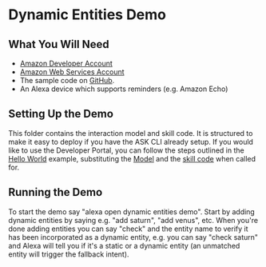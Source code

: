 # Dynamic Entities Demo

## What You Will Need
*  [Amazon Developer Account](http://developer.amazon.com/alexa)
*  [Amazon Web Services Account](http://aws.amazon.com/)
*  The sample code on [GitHub](https://github.com/alexa/alexa-cookbook/tree/master/feature-demos/skill-demo-reminders/).
*  An Alexa device which supports reminders (e.g. Amazon Echo)

## Setting Up the Demo
This folder contains the interaction model and skill code.  It is structured to make it easy to deploy if you have the ASK CLI already setup.  If you would like to use the Developer Portal, you can follow the steps outlined in the [Hello World](https://github.com/alexa/skill-sample-nodejs-hello-world) example, substituting the [Model](./models/en-US.json) and the [skill code](./lambda/custom/index.js) when called for.

## Running the Demo
To start the demo say "alexa open dynamic entities demo".  Start by adding dynamic entities by saying e.g. "add saturn", "add venus", etc. When you're done adding entities you can say "check" and the entity name to verify it has been incorporated as a dynamic entity, e.g. you can say "check saturn" and Alexa will tell you if it's a static or a dynamic entity (an unmatched entity will trigger the fallback intent).
